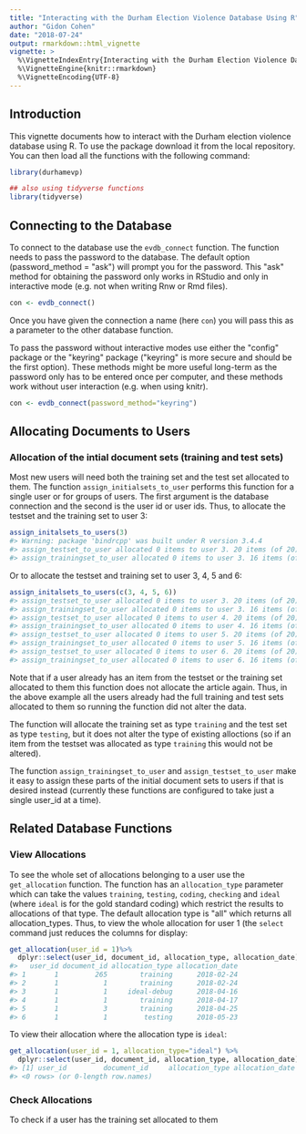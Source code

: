 ```yaml
---
title: "Interacting with the Durham Election Violence Database Using R"
author: "Gidon Cohen"
date: "2018-07-24"
output: rmarkdown::html_vignette
vignette: >
  %\VignetteIndexEntry{Interacting with the Durham Election Violence Database Using R}
  %\VignetteEngine{knitr::rmarkdown}
  %\VignetteEncoding{UTF-8}
---
```




## Introduction

This vignette documents how to interact with the Durham election violence database using R. To use the package download it from the local repository. You can then load all the functions with the following command:


```r
library(durhamevp)

## also using tidyverse functions
library(tidyverse)
```


## Connecting to the Database

To connect to the database use the `evdb_connect` function. The function needs to pass the password to the database. The default option (password_method = "ask") will prompt you for the password. This "ask" method for obtaining the password only works in RStudio  and only in interactive mode (e.g. not when writing Rnw or Rmd files).


```r
con <- evdb_connect()
```

Once you have given the connection a name (here `con`) you will pass this as a parameter to the other database function.

To pass the password without interactive modes use either the "config" package or the "keyring" package ("keyring" is more secure and should be the first option). These methods might be more useful long-term as the password only has to be entered once per computer, and these methods work without user interaction (e.g. when using knitr).


```r
con <- evdb_connect(password_method="keyring")
```


## Allocating Documents to Users
  
### Allocation of the intial document sets (training and test sets)

Most new users will need both the training set and the test set allocated to them. The function `assign_initialsets_to_user` performs this function for a single user or for groups of users. The first argument is the database connection and the second is the user id or user ids. Thus, to allocate the testset and the training set to user 3: 


```r
assign_initalsets_to_users(3)
#> Warning: package 'bindrcpp' was built under R version 3.4.4
#> assign_testset_to_user allocated 0 items to user 3. 20 items (of 20) were already allocated
#> assign_trainingset_to_user allocated 0 items to user 3. 16 items (of 16) were already allocated
```

Or to allocate the testset and training set to user 3, 4, 5 and 6:

```r
assign_initalsets_to_users(c(3, 4, 5, 6))
#> assign_testset_to_user allocated 0 items to user 3. 20 items (of 20) were already allocated
#> assign_trainingset_to_user allocated 0 items to user 3. 16 items (of 16) were already allocated
#> assign_testset_to_user allocated 0 items to user 4. 20 items (of 20) were already allocated
#> assign_trainingset_to_user allocated 0 items to user 4. 16 items (of 16) were already allocated
#> assign_testset_to_user allocated 0 items to user 5. 20 items (of 20) were already allocated
#> assign_trainingset_to_user allocated 0 items to user 5. 16 items (of 16) were already allocated
#> assign_testset_to_user allocated 0 items to user 6. 20 items (of 20) were already allocated
#> assign_trainingset_to_user allocated 0 items to user 6. 16 items (of 16) were already allocated
```

Note that if a user already has an item from the testset or the training set allocated to them this function does not allocate the article again. Thus, in the above example all the users already had the full training and test sets allocated to them so running the function did not alter the data.

The function will allocate the training set as type `training` and the test set as type `testing`, but it does not alter the type of existing alloctions (so if an item from the testset was allocated as type `training` this would not be altered).

The function `assign_trainingset_to_user` and `assign_testset_to_user` make it easy to assign these parts of the initial document sets to users if that is desired instead (currently these functions are configured to take just a single user_id at a time). 




## Related Database Functions

### View Allocations

To see the whole set of allocations belonging to a user use the `get_allocation` function. The function has an `allocation_type` parameter which can take the values `training`, `testing`, `coding`, `checking` and `ideal` (where `ideal` is for the gold standard coding) which restrict the results to allocations of that type. The default allocation type is "all" which returns all allocation_types. Thus, to view the whole allocation for user 1 (the `select` command just reduces the columns for display: 

```r
get_allocation(user_id = 1)%>%
  dplyr::select(user_id, document_id, allocation_type, allocation_date) 
#>   user_id document_id allocation_type allocation_date
#> 1       1         265        training      2018-02-24
#> 2       1           1        training      2018-02-24
#> 3       1           1     ideal-debug      2018-04-16
#> 4       1           1        training      2018-04-17
#> 5       1           3        training      2018-04-25
#> 6       1           1         testing      2018-05-23
```

To view their allocation where the allocation type is `ideal`:


```r
get_allocation(user_id = 1, allocation_type="ideal") %>%
  dplyr::select(user_id, document_id, allocation_type, allocation_date) 
#> [1] user_id         document_id     allocation_type allocation_date
#> <0 rows> (or 0-length row.names)
```

### Check Allocations

To check if a user has the training set allocated to them
